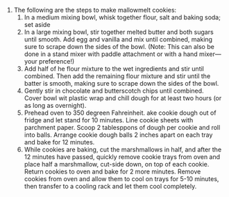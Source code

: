 1. The following are the steps to make mallowmelt cookies:
    1. In a medium mixing bowl, whisk together flour, salt and baking soda; set aside
    1. In a large mixing bowl, stir together melted butter and both sugars until smooth. Add egg and vanilla and mix until combined, making sure to scrape down the sides of the bowl. (Note: This can also be done in a stand mixer with paddle attachment or with a hand mixer—your preference!)
    1. Add half of he flour mixture to the wet ingredients and stir until combined. Then add the remaining flour mixture and stir until the batter is smooth, making sure to scrape down the sides of the bowl.
    1. Gently stir in chocolate and butterscotch chips until combined. Cover bowl wit plastic wrap and chill dough for at least two hours (or as long as overnight).
    1. Prehead oven to 350 degreen Fahreinheit. ake cookie dough out of fridge and let stand for 10 minutes. Line cookie sheets with parchment paper. Scoop 2 tablesppons of dough per cookie and roll into balls. Arrange cookie dough balls 2 inches apart on each tray and bake for 12 minutes.
    1. While cookies are baking, cut the marshmallows in half, and after the 12 minutes have passed, quickly remove cookie trays from oven and place half a marshmallow, cut-side down, on top of each cookie. Return cookies to oven and bake for 2 more minutes. Remove cookies from oven and allow them to cool on trays for 5-10 minutes, then transfer to a cooling rack and let them cool completely.